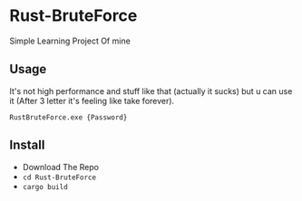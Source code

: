 # Rust-BruteForce
Simple Learning Project Of mine

## Usage 
It's not high performance and stuff like that (actually it sucks) but u can use it (After 3 letter it's feeling like take forever).

`RustBruteForce.exe {Password}`

## Install

- Download The Repo 
- `cd Rust-BruteForce`
- `cargo build`

